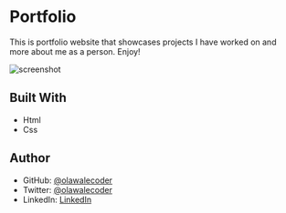 # Portfolio
This is portfolio website that showcases projects I have worked on and more about me as a person. Enjoy!

![screenshot](/img_screenshot.png)

## Built With 
- Html
- Css


## Author 
- GitHub: [@olawalecoder](https://github.com/olawalecoder)
- Twitter: [@olawalecoder](https://twitter.com/olawalecoder)
- LinkedIn: [LinkedIn](https://linkedin.com/in/bamidele-olawale-072975142)